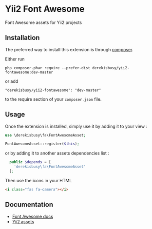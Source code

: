 Yii2 Font Awesome
=================
Font Awesome assets for Yii2 projects

Installation
------------

The preferred way to install this extension is through [composer](http://getcomposer.org/download/).

Either run

```
php composer.phar require --prefer-dist derekisbusy/yii2-fontawesome:dev-master
```

or add

```
"derekisbusy/yii2-fontawesome": "dev-master"
```

to the require section of your `composer.json` file.


Usage
-----

Once the extension is installed, simply use it by adding it to your view  :

```php
use \derekisbusy\fa\FontAwesomeAsset;

FontAwesomeAsset::register($this);
```

or by adding it to another assets dependencies list :

```php
  public $depends = [
    'derekisbusy\fa\FontAwesomeAsset'
  ];
```

Then use the icons in your HTML

```html
<i class="fas fa-camera"></i> 
```

Documentation
-------------

 * [Font Awesome docs](https://fontawesome.com/how-to-use/on-the-web/referencing-icons/basic-use)
 * [Yii2 assets](https://www.yiiframework.com/doc/guide/2.0/en/structure-assets)
